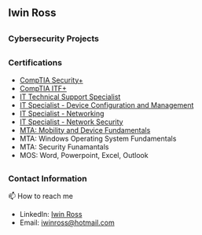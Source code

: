 <h2> Iwin Ross </h2>

## <h3> Cybersecurity Projects </h3>

## <h3> Certifications </h3>

- [CompTIA Security+](https://www.credly.com/badges/502129a3-c05e-4e1c-92e6-9afdf31f0070/public_url/)
- [CompTIA ITF+](https://www.credly.com/badges/1afe84e3-026f-4f51-9c69-905e1dd94869/public_url)
- [IT Technical Support Specialist](https://www.credly.com/badges/b6385739-9cc2-4576-b19c-0c60ead65470/public_url)
- [IT Specialist - Device Configuration and Management](https://www.credly.com/badges/e5854ca8-c261-4296-8784-052556508580/public_url)
- [IT Specialist - Networking](https://www.credly.com/badges/1eabec7f-4979-4e01-8b86-c76d1789f0b9/public_url)
- [IT Specialist - Network Security](https://www.credly.com/badges/31af8381-6ad7-421b-b8cf-937122681a9d/public_url)
- [MTA: Mobility and Device Fundamentals](https://www.credly.com/badges/706573c2-4a04-4e40-8fc1-f84103c8854d/public_url)
- MTA: Windows Operating System Fundamentals
- MTA: Security Funamantals
- MOS: Word, Powerpoint, Excel, Outlook

## <h3> Contact Information </h3>
📫 How to reach me

- LinkedIn: [Iwin Ross](https://www.linkedin.com/in/iwinross/)
- Email: iwinross@hotmail.com
